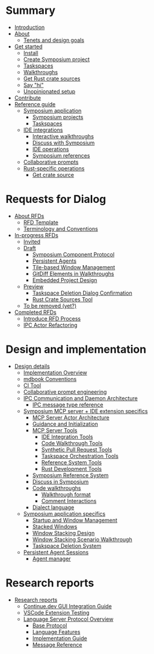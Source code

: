 # Summary

<!-- 
    AGENTS: Please keep this design documentation up-to-date/

    Also, please review appropriate chapters and research reports
    whne looking to learn more details about a specific area.
-->

- [Introduction](./introduction.md)
- [About](./about.md)
    - [Tenets and design goals](./tenets.md)
- [Get started](./get-started/index.md)
    - [Install](./get-started/install.md)
    - [Create Symposium project](./get-started/symposium-project.md)
    - [Taskspaces](./get-started/taskspaces.md)
    - [Walkthroughs](./get-started/walkthroughs.md)
    - [Get Rust crate sources](./get-started/rust_crate_source.md)
    - [Say "hi"](./get-started/say-hi.md)
    - [Unopinionated setup](./get-started/unopinionated.md)
- [Contribute](./contribute.md)
- [Reference guide](./ref/index.md)
    - [Symposium application](./ref/app.md)
        - [Symposium projects](./ref/symposium-projects.md)
        - [Taskspaces](./ref/taskspaces.md)
    - [IDE integrations](./ref/ide.md)
        - [Interactive walkthroughs](./ref/walkthroughs.md)
        - [Discuss with Symposium](./ref/discuss.md)
        - [IDE operations](./ref/ide-operations.md)
        - [Symposium references](./ref/symposium-ref.md)
    - [Collaborative prompts](./ref/collaborative-prompts.md)
    - [Rust-specific operations](./ref/rust.md)
        - [Get crate source](./ref/get-rust-crate-source.md)

# Requests for Dialog

<!--

A "Request for Dialog" (RFD) is Symposium's version of the RFC process.

Each entry here maps to a file whose name is the shorthand name for the RFD, e.g.,  `./rfds/ide-operations.md`. 

The RFD tracks the feature's progress from design to implementation. They are living documents that are kept up-to-date until the feature is completed.

RFDs may have other associated files in a directory, e.g., `./rfds/ide-operations/auxiliary-data.md`.

RFDs are moved from section to section by the Symposium team members only.

People can propose an RFD by create a PR adding a new file into the early drafts section. It should have a suitable name using "kebab-case" conventions.

-->

- [About RFDs](./rfds/index.md)
    - [RFD Template](./rfds/TEMPLATE.md)
    - [Terminology and Conventions](./rfds/terminology-and-conventions.md)
- [In-progress RFDs](./rfds/in-progress.md)
    - [Invited](./rfds/invited.md) <!-- This where I want someone to take it over -->
    - [Draft](./rfds/draft.md) <!-- Early drafts, people start things in this section -->
        - [Symposium Component Protocol](./rfds/draft/symposium-component-protocol.md)
        - [Persistent Agents](./rfds/persistent-agents.md)
        - [Tile-based Window Management](./rfds/tile-based-window-management.md)
        - [GitDiff Elements in Walkthroughs](./rfds/gitdiff-elements.md)
        - [Embedded Project Design](./rfds/embedded-project-design.md)
    - [Preview](./rfds/preview.md) <!-- Close to ready, highlighted for attention -->
        - [Taskspace Deletion Dialog Confirmation](./rfds/taskspace-deletion-dialog-confirmation.md)
        - [Rust Crate Sources Tool](./rfds/rust-crate-sources-tool.md)
    - [To be removed (yet?)](./rfds/to-be-removed.md) <!-- Decided against doing this for now -->
- [Completed RFDs](./rfds/completed.md) <!-- Work is complete -->
    - [Introduce RFD Process](./rfds/introduce-rfd-process.md)
    - [IPC Actor Refactoring](./rfds/ipc-actor-refactoring.md)

# Design and implementation

- [Design details](./design/index.md)
    - [Implementation Overview](./design/implementation-overview.md)
    - [mdbook Conventions](./design/mdbook-conventions.md)
    - [CI Tool](./design/ci-tool.md)
    - [Collaborative prompt engineering](./collaborative-prompting.md)
    - [IPC Communication and Daemon Architecture](./design/daemon.md)
        - [IPC message type reference](./design/ipc_message_type_reference.md)
    - [Symposium MCP server + IDE extension specifics](./design/mcp-server-ide.md)
        - [MCP Server Actor Architecture](./design/mcp-server-actor-architecture.md)
        - [Guidance and Initialization](./design/guidance-and-initialization.md)
        - [MCP Server Tools](./design/mcp-server.md)
            - [IDE Integration Tools](./design/mcp-tools/ide-integration.md)
            - [Code Walkthrough Tools](./design/mcp-tools/walkthroughs.md)
            - [Synthetic Pull Request Tools](./design/mcp-tools/synthetic-prs.md)
            - [Taskspace Orchestration Tools](./design/mcp-tools/taskspace-orchestration.md)
            - [Reference System Tools](./design/mcp-tools/reference-system.md)
            - [Rust Development Tools](./design/mcp-tools/rust-development.md)
        - [Symposium Reference System](./design/symposium-ref-system.md)
        - [Discuss in Symposium](./design/discuss-in-symposium.md)
        - [Code walkthroughs](./design/walkthroughs.md)
            - [Walkthrough format](./design/walkthrough-format.md)
            - [Comment Interactions](./design/walkthrough-comment-interactions.md)
        - [Dialect language](./design/dialect-language.md)
    - [Symposium application specifics](./design/symposium-app-specifics.md)
        - [Startup and Window Management](./design/startup-and-window-management.md)
        - [Stacked Windows](./design/stacked-windows.md)
        - [Window Stacking Design](./design/window-stacking-design.md)
        - [Window Stacking Scenario Walkthrough](./design/window-stacking-scenario.md)
        - [Taskspace Deletion System](./design/taskspace-deletion.md)
    - [Persistent Agent Sessions](./design/persistent-agent-sessions.md)
        - [Agent manager](./design/agent-manager.md)

<!--
    AGENTS: "Research Reports" are in-depth documents you can read to learn more
    about a particular topic
-->

# Research reports

- [Research reports](./research/index.md)
    - [Continue.dev GUI Integration Guide](./research/continue-integration-guide.md)
    - [VSCode Extension Testing](./research/vscode-testing.md)
    - [Language Server Protocol Overview](./research/lsp-overview/README.md)
        - [Base Protocol](./research/lsp-overview/base-protocol.md)
        - [Language Features](./research/lsp-overview/language-features.md)
        - [Implementation Guide](./research/lsp-overview/implementation-guide.md)
        - [Message Reference](./research/lsp-overview/message-reference.md)
